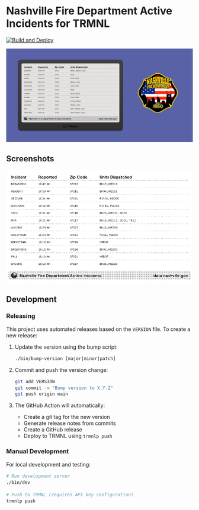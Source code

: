 # Nashville Fire Department Active Incidents for TRMNL

[![Build and Deploy](https://github.com/stephenyeargin/trmnl-nfd-incidents/actions/workflows/build.yml/badge.svg)](https://github.com/stephenyeargin/trmnl-nfd-incidents/actions/workflows/build.yml)

![promo](assets/promo.png)

## Screenshots

![screenshot](assets/screenshot.png)

## Development

### Releasing

This project uses automated releases based on the `VERSION` file. To create a new release:

1. Update the version using the bump script:
   ```bash
   ./bin/bump-version [major|minor|patch]
   ```

2. Commit and push the version change:
   ```bash
   git add VERSION
   git commit -m "Bump version to X.Y.Z"
   git push origin main
   ```

3. The GitHub Action will automatically:
   - Create a git tag for the new version
   - Generate release notes from commits
   - Create a GitHub release
   - Deploy to TRMNL using `trmnlp push`

### Manual Development

For local development and testing:

```bash
# Run development server
./bin/dev

# Push to TRMNL (requires API key configuration)
trmnlp push
```
